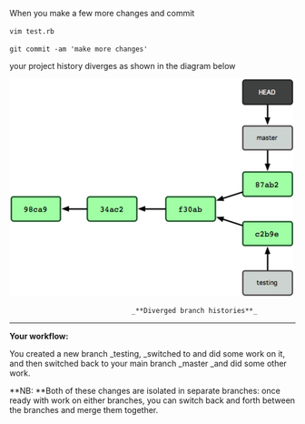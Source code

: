 When you make a few more changes and commit

`vim test.rb`

`git commit -am 'make more changes'`

your project history diverges as shown in the diagram below

![](/assets/import11.png)

```
                              _**Diverged branch histories**_
```

---

**Your workflow:**

You created a new branch \_testing, \_switched to and did some work on it, and then switched back to your main branch \_master \_and did some other work.

**NB: **Both of these changes are isolated in separate branches: once ready with work on either branches, you can switch back and forth between the branches and merge them together.

